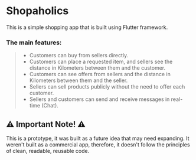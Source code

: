 # Shopaholics
This is a simple shopping app that is built using Flutter framework.
### The main features: 




 > - Customers can buy from sellers directly.
 > - Customers can place a requested item, and sellers see the distance in Kilometers between them and the customer. 
 > - Customers can see offers from sellers and the distance in Kilometers between them and the seller. 
 > - Sellers can sell products publicly without the need to offer each customer.
 > - Sellers and customers can send and receive messages in real-time (Chat).


## ⚠ Important Note! ⚠

This is a prototype, it was built as a future idea that may need expanding.
It weren't built as a commercial app, therefore, it doesn't follow the principles of clean, readable, reusable code.
